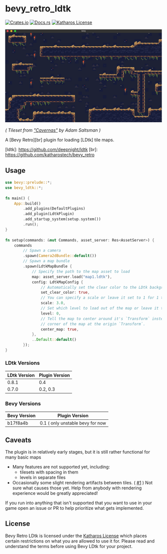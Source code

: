 # bevy_retro_ldtk

[![Crates.io](https://img.shields.io/crates/v/bevy_ldtk.svg)](https://crates.io/crates/bevy_ldtk)
[![Docs.rs](https://docs.rs/bevy_ldtk/badge.svg)](https://docs.rs/bevy_ldtk)
[![Katharos License](https://img.shields.io/badge/License-Katharos-blue)](https://github.com/katharostech/katharos-license)

![screenshot](./doc/screenshot.png)

_( Tileset from ["Cavernas"] by Adam Saltsman  )_

["Cavernas"]: https://adamatomic.itch.io/cavernas

A [Bevy Retro][br] plugin for loading [LDtk] tile maps.

[ldtk]: https://github.com/deepnight/ldtk [br]: https://github.com/katharostech/bevy_retro

## Usage

```rust
use bevy::prelude::*;
use bevy_ldtk::*;

fn main() {
    App::build()
        .add_plugins(DefaultPlugins)
        .add_plugin(LdtkPlugin)
        .add_startup_system(setup.system())
        .run();
}

fn setup(commands: &mut Commands, asset_server: Res<AssetServer>) {
    commands
        // Spawn a camera
        .spawn(Camera2dBundle::default())
        // Spawn a map bundle
        .spawn(LdtkMapBundle {
            // Specify the path to the map asset to load
            map: asset_server.load("map1.ldtk"),
            config: LdtkMapConfig {
                // Automatically set the clear color to the LDtk background color
                set_clear_color: true,
                // You can specify a scale or leave it set to 1 for 1 to 1 pixel size
                scale: 3.0,
                // Set which level to load out of the map or leave it to 0 for the default level
                level: 0,
                // Tell the map to center around it's `Transform` instead of putting the top-left
                // corner of the map at the origin `Transform`.
                center_map: true,
            },
            ..Default::default()
        });
}
```

### LDtk Versions

| LDtk Version | Plugin Version |
| ------------ | ---------------|
| 0.8.1        | 0.4            |
| 0.7.0        | 0.2, 0.3       |

### Bevy Versions

| Bevy Version | Plugin Version |
| - | - |
| b17f8a4b | 0.1 ( only unstable bevy for now |

## Caveats

The plugin is in relatively early stages, but it is still rather functional for many basic maps

- Many features are not supported yet, including:
  - tilesets with spacing in them
  - levels in separate files
- Occasionally some slight rendering artifacts between tiles. ( [#1] ) Not sure what causes
  those yet. Help from anybody with rendering experience would be greatly appreciated!

[#1]: https://github.com/katharostech/bevy_ldtk/issues/1

If you run into anything that isn't supported that you want to use in your game open an issue or
PR to help prioritize what gets implemented.

## License

Bevy Retro LDtk is licensed under the [Katharos License][k_license] which places certain
restrictions on what you are allowed to use it for. Please read and understand the terms before
using Bevy LDtk for your project.

[k_license]: https://github.com/katharostech/katharos-license
